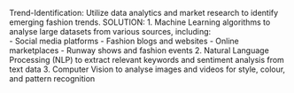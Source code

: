 Trend-Identification: Utilize data analytics and market research to identify emerging fashion trends.
SOLUTION:
        1. Machine Learning algorithms to analyse large datasets from various sources, including:    
                          - Social media platforms 
                          - Fashion blogs and websites
                          - Online marketplaces
                          - Runway shows and fashion events
        2.    Natural Language Processing (NLP) to extract relevant keywords and sentiment  analysis from text data
        3.   Computer Vision to analyse images and videos for style, colour, and pattern recognition
